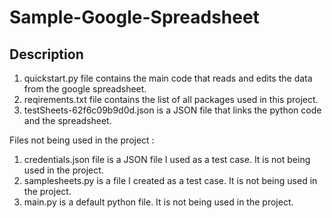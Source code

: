 # Sample-Google-Spreadsheet

## Description

1) quickstart.py file contains the main code that reads and edits the data from the google spreadsheet.
2) reqirements.txt file contains the list of all packages used in this project.
3) testSheets-62f6c09b9d0d.json is a JSON file that links the python code and the spreadsheet.

Files not being used in the project :
1) credentials.json file is a JSON file I used as a test case. It is not being used in the project.
2) samplesheets.py is a file I created as a test case. It is not being used in the project.
3) main.py is a default python file. It is not being used in the project.
